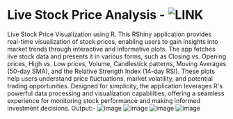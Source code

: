 # Live Stock Price Analysis - ![LINK](https://khushilbhimani.shinyapps.io/LiveStockPriceAnalysisBDAProject/)
Live Stock Price Visualization using R. 
This RShiny application provides real-time visualization of stock prices, enabling users to gain insights into market trends through interactive and informative plots. The app fetches live stock data and presents it in various forms, such as Closing vs. Opening prices, High vs. Low prices, Volume, Candlestick patterns, Moving Averages (50-day SMA), and the Relative Strength Index (14-day RSI). These plots help users understand price fluctuations, market volatility, and potential trading opportunities.  Designed for simplicity, the application leverages R's powerful data processing and visualization capabilities, offering a seamless experience for monitoring stock performance and making informed investment decisions.
Output:-
![image](https://github.com/user-attachments/assets/f8f5b460-fad2-48e7-8517-f61b62668c79)
![image](https://github.com/user-attachments/assets/9a2a9e71-8036-4ac6-bafe-438c25f5b0b1)
![image](https://github.com/user-attachments/assets/eeb3c948-774b-42e5-9669-d6a482bf090d)
![image](https://github.com/user-attachments/assets/0092216d-2ff7-49d9-81e2-8b7300f29e6d)
